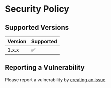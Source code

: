 # Security Policy

## Supported Versions

| Version | Supported          |
| ------- | ------------------ |
| 1.x.x   | :white_check_mark: |

## Reporting a Vulnerability

Please report a vulnerability by [creating an issue](https://github.com/coffeecoffeecoffeecoffee/CoffApp/issues/new)
